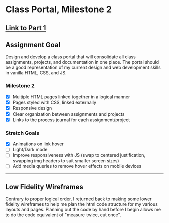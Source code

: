 # Class Portal, Milestone 2

## [Link to Part 1](../week1/week1.md)

## Assignment Goal

Design and develop a class portal that will consolidate all class assignments, projects, and documentation in one place. The portal should be a good representation of my current  design and web development skills in vanilla HTML, CSS, and JS.

### Milestone 2

- [x] Multiple HTML pages linked together in a logical manner
- [x] Pages styled with CSS, linked externally
- [x] Responsive design
- [x] Clear organization between assignments and projects
- [x] Links to the process journal for each assignment/project

### Stretch Goals

- [x] Animations on link hover
- [ ] Light/Dark mode
- [ ] Improve responsiveness with JS (swap to centered justification, swapping img headers to suit smaller screen sizes)
- [ ] Add media queries to remove hover effects on mobile devices

---

## Low Fidelity Wireframes

Contrary to proper logical order, I returned back to making some lower fidelity wireframes to help me plan the html code structure for my various layouts and pages. Planning out the code by hand before I begin allows me to do the code equivalent of "measure twice, cut once".

<!-- insert hand drawn sketch images here -->



